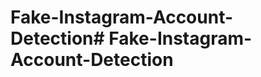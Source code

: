 # Fake-Instagram-Account-Detection#   F a k e - I n s t a g r a m - A c c o u n t - D e t e c t i o n  
 